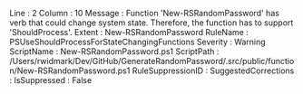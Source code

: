 ﻿
Line                 : 2
Column               : 10
Message              : Function 'New-RSRandomPassword' has verb that could change system state. Therefore, the function has to support 'ShouldProcess'.
Extent               : New-RSRandomPassword
RuleName             : PSUseShouldProcessForStateChangingFunctions
Severity             : Warning
ScriptName           : New-RSRandomPassword.ps1
ScriptPath           : /Users/rwidmark/Dev/GitHub/GenerateRandomPassword/.src/public/function/New-RSRandomPassword.ps1
RuleSuppressionID    : 
SuggestedCorrections : 
IsSuppressed         : False


